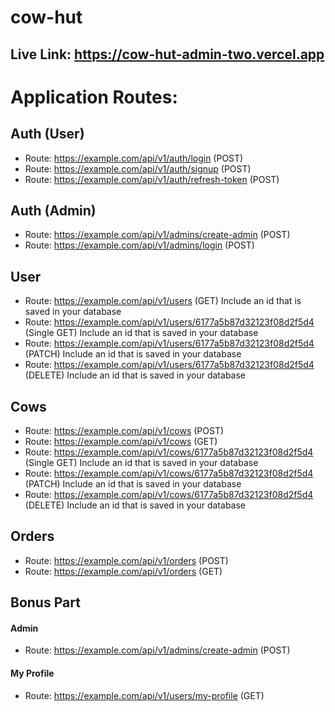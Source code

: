 # cow-hut


## Live Link: https://cow-hut-admin-two.vercel.app

# Application Routes:

## Auth (User)
* Route: https://example.com/api/v1/auth/login (POST)
* Route: https://example.com/api/v1/auth/signup (POST)
* Route: https://example.com/api/v1/auth/refresh-token (POST)

## Auth (Admin)
* Route: https://example.com/api/v1/admins/create-admin (POST)
* Route: https://example.com/api/v1/admins/login (POST)

## User
* Route: https://example.com/api/v1/users (GET) Include an id that is saved in your database
* Route: https://example.com/api/v1/users/6177a5b87d32123f08d2f5d4 (Single GET) Include an id that is saved in your database
* Route: https://example.com/api/v1/users/6177a5b87d32123f08d2f5d4 (PATCH) Include an id that is saved in your database
* Route: https://example.com/api/v1/users/6177a5b87d32123f08d2f5d4 (DELETE) Include an id that is saved in your database


## Cows
* Route: https://example.com/api/v1/cows (POST)
* Route: https://example.com/api/v1/cows (GET)
* Route: https://example.com/api/v1/cows/6177a5b87d32123f08d2f5d4 (Single GET) Include an id that is saved in your database
* Route: https://example.com/api/v1/cows/6177a5b87d32123f08d2f5d4 (PATCH) Include an id that is saved in your database
* Route: https://example.com/api/v1/cows/6177a5b87d32123f08d2f5d4 (DELETE) Include an id that is saved in your database

## Orders

* Route: https://example.com/api/v1/orders (POST)
* Route: https://example.com/api/v1/orders (GET)

## Bonus Part

#### Admin
* Route: https://example.com/api/v1/admins/create-admin (POST)

#### My Profile
* Route: https://example.com/api/v1/users/my-profile (GET)